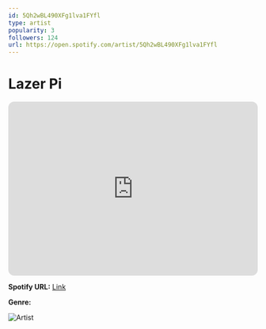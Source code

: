 ```yaml
---
id: 5Qh2wBL490XFg1lva1FYfl
type: artist
popularity: 3
followers: 124
url: https://open.spotify.com/artist/5Qh2wBL490XFg1lva1FYfl
---
```

# Lazer Pi

<iframe style="border-radius:12px" src="https://open.spotify.com/embed/artist/5Qh2wBL490XFg1lva1FYfl" width="100%" height="352" frameBorder="0" allowfullscreen="" allow="autoplay; clipboard-write; encrypted-media; fullscreen; picture-in-picture" loading="lazy"></iframe>

**Spotify URL:** [Link](https://open.spotify.com/artist/5Qh2wBL490XFg1lva1FYfl)

**Genre:** 

![Artist](https://i.scdn.co/image/ab6761610000e5ebf493972a18f9d8c42f386f0e)
